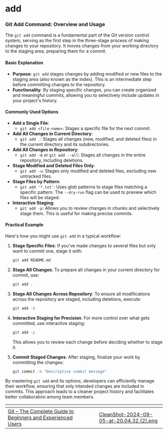 # add

### Git Add Command: Overview and Usage

The `git add` command is a fundamental part of the Git version control system, serving as the first step in the three-stage process of making changes to your repository. It moves changes from your working directory to the staging area, preparing them for a commit.

#### Basic Explanation

* **Purpose**: `git add` stages changes by adding modified or new files to the staging area (also known as the index). This is an intermediate step before committing changes to the repository.
* **Functionality**: By staging specific changes, you can create organized and meaningful commits, allowing you to selectively include updates in your project's history.

#### Commonly Used Options

* **Add a Single File**:
  * `git add <file-name>`: Stages a specific file for the next commit.
* **Add All Changes in Current Directory**:
  * `git add .`: Stages all changes (new, modified, and deleted files) in the current directory and its subdirectories.
* **Add All Changes in Repository**:
  * `git add -A` or `git add --all`: Stages all changes in the entire repository, including deletions.
* **Stage Modified and Deleted Files Only**:
  * `git add -u`: Stages only modified and deleted files, excluding new untracked files.
* **Stage Files by Pattern**:
  * `git add '*.txt'`: Uses glob patterns to stage files matching a specific pattern. The `--dry-run` flag can be used to preview which files will be staged.
* **Interactive Staging**:
  * `git add -p`: Allows you to review changes in chunks and selectively stage them. This is useful for making precise commits.

#### Practical Example

Here's how you might use `git add` in a typical workflow:

1.  **Stage Specific Files**: If you've made changes to several files but only want to commit one, stage it with:

    ```bash
    git add README.md
    ```
2.  **Stage All Changes**: To prepare all changes in your current directory for commit, use:

    ```bash
    git add .
    ```
3.  **Stage All Changes Across Repository**: To ensure all modifications across the repository are staged, including deletions, execute:

    ```bash
    git add -A
    ```
4.  **Interactive Staging for Precision**: For more control over what gets committed, use interactive staging:

    ```bash
    git add -p
    ```

    This allows you to review each change before deciding whether to stage it.
5.  **Commit Staged Changes**: After staging, finalize your work by committing the changes:

    ```bash
    git commit -m "Descriptive commit message"
    ```

By mastering `git add` and its options, developers can efficiently manage their workflow, ensuring that only intended changes are included in commits. This approach leads to a cleaner project history and facilitates better collaboration among team members.

<table data-view="cards"><thead><tr><th></th><th></th><th></th><th data-hidden data-card-cover data-type="files"></th></tr></thead><tbody><tr><td><a href="https://www.udemy.com/course/git-the-complete-guide-to-beginners-and-experienced-users/?referralCode=35B132FCB064AEB4EB91">Git – The Complete Guide to Beginners and Experienced Users</a></td><td></td><td></td><td><a href="../.gitbook/assets/CleanShot-2024-09-05-at-20.04.32 (2).png">CleanShot-2024-09-05-at-20.04.32 (2).png</a></td></tr></tbody></table>
